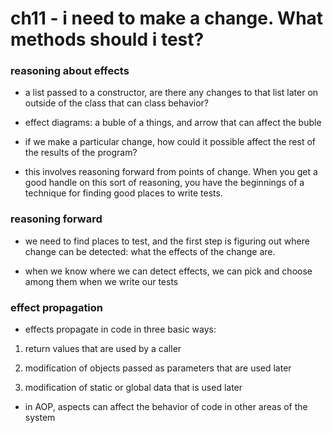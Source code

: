 # ch11 - i need to make a change. What methods should i test?

### reasoning about effects

- a list passed to a constructor, are there any changes to that list later on
  outside of the class that can class behavior?

- effect diagrams: a buble of a things, and arrow that can affect the buble

* if we make a particular change, how could it possible affect the rest of the results of the program?

- this involves reasoning forward from points of change. When you get a good
  handle on this sort of reasoning, you have the beginnings of a technique for
  finding good places to write tests.

### reasoning forward

- we need to find places to test, and the first step is figuring out where
  change can be detected: what the effects of the change are.

- when we know where we can detect effects, we can pick and choose among them
  when we write our tests

### effect propagation

- effects propagate in code in three basic ways:

1. return values that are used by a caller

2. modification of objects passed as parameters that are used later

3. modification of static or global data that is used later

- in AOP, aspects can affect the behavior of code in other areas of the system
